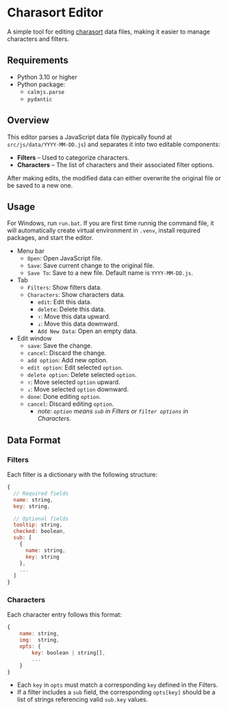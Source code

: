 # Charasort Editor

A simple tool for editing [charasort](https://github.com/execfera/charasort) data files, making it easier to manage characters and filters.

## Requirements

- Python 3.10 or higher  
- Python package:
  - `calmjs.parse`
  - `pydantic`

## Overview

This editor parses a JavaScript data file (typically found at `src/js/data/YYYY-MM-DD.js`) and separates it into two editable components:

- **Filters** – Used to categorize characters.
- **Characters** – The list of characters and their associated filter options.

After making edits, the modified data can either overwrite the original file or be saved to a new one.

## Usage

For Windows, run `run.bat`.
If you are first time runnig the command file, it will automatically create virtual environment in `.venv`, install required packages, and start the editor.

- Menu bar
  - `Open`: Open JavaScript file.
  - `Save`: Save current change to the original file.
  - `Save To`: Save to a new file. Default name is `YYYY-MM-DD.js`.
- Tab
  - `Filters`: Show filters data.
  - `Characters`: Show characters data.
    - `edit`: Edit this data.
    - `delete`: Delete this data.
    - `↑`: Move this data upward.
    - `↓`: Move this data downward.
    - `Add New Data`: Open an empty data.
- Edit window
  - `save`: Save the change.
  - `cancel`: Discard the change.
  - `add option`: Add new option.
  - `edit option`: Edit selected `option`.
  - `delete option`: Delete selected `option`.
  - `↑`: Move selected `option` upward.
  - `↓`: Move selected `option` downward.
  - `done`: Done editing `option`.
  - `cancel`: Discard editing `option`.
    - *note: `option` means `sub` in Filters or `filter options` in Characters.*

## Data Format

### Filters

Each filter is a dictionary with the following structure:

```javascript
{
  // Required fields
  name: string,
  key: string,

  // Optional fields
  tooltip: string,
  checked: boolean,
  sub: [
    {
      name: string,
      key: string
    },
    ...
  ]
}
```

### Characters

Each character entry follows this format:

``` javascript
{
    name: string,
    img:  string,
    opts: {
        key: boolean | string[],
        ...
    }
}
```

- Each `key` in `opts` must match a corresponding `key` defined in the Filters.
- If a filter includes a `sub` field, the corresponding `opts[key]` should be a list of strings referencing valid `sub.key` values.
